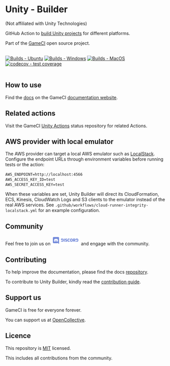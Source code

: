 # Unity - Builder

(Not affiliated with Unity Technologies)

GitHub Action to [build Unity projects](https://github.com/marketplace/actions/unity-builder) for different platforms.

Part of the <a href="https://game.ci">GameCI</a> open source project. <br /> <br />

[![Builds - Ubuntu](https://github.com/game-ci/unity-builder/actions/workflows/build-tests-ubuntu.yml/badge.svg)](https://github.com/game-ci/unity-builder/actions/workflows/build-tests-ubuntu.yml)
[![Builds - Windows](https://github.com/game-ci/unity-builder/actions/workflows/build-tests-windows.yml/badge.svg)](https://github.com/game-ci/unity-builder/actions/workflows/build-tests-windows.yml)
[![Builds - MacOS](https://github.com/game-ci/unity-builder/actions/workflows/build-tests-mac.yml/badge.svg)](https://github.com/game-ci/unity-builder/actions/workflows/build-tests-mac.yml)
[![codecov - test coverage](https://codecov.io/gh/game-ci/unity-builder/branch/master/graph/badge.svg)](https://codecov.io/gh/game-ci/unity-builder)
<br /> <br />

## How to use

Find the [docs](https://game.ci/docs/github/builder) on the GameCI [documentation website](https://game.ci/docs).

## Related actions

Visit the GameCI <a href="https://github.com/game-ci/unity-actions">Unity Actions</a> status repository for related
Actions.

## AWS provider with local emulator

The AWS provider can target a local AWS emulator such as [LocalStack](https://github.com/localstack/localstack).
Configure the endpoint URLs through environment variables before running tests or the action:

```
AWS_ENDPOINT=http://localhost:4566
AWS_ACCESS_KEY_ID=test
AWS_SECRET_ACCESS_KEY=test
```

When these variables are set, Unity Builder will direct its CloudFormation, ECS, Kinesis, CloudWatch Logs and S3 clients
to the emulator instead of the real AWS services. See `.github/workflows/cloud-runner-integrity-localstack.yml` for an
example configuration.

## Community

Feel free to join us on
<a href="http://game.ci/discord"><img height="30" src="media/Discord-Logo.svg" alt="Discord" /></a> and engage with the
community.

## Contributing

To help improve the documentation, please find the docs [repository](https://github.com/game-ci/documentation).

To contribute to Unity Builder, kindly read the [contribution guide](./CONTRIBUTING.md).

## Support us

GameCI is free for everyone forever.

You can support us at [OpenCollective](https://opencollective.com/game-ci).

## Licence

This repository is [MIT](./LICENSE) licensed.

This includes all contributions from the community.
